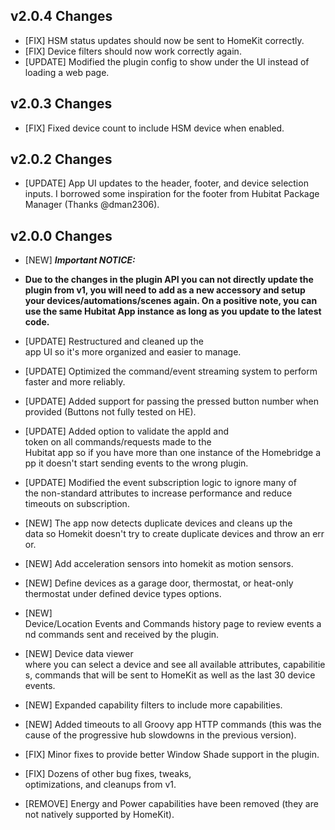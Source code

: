 ## v2.0.4 Changes
- [FIX] HSM status updates should now be sent to HomeKit correctly.
- [FIX] Device filters should now work correctly again.
- [UPDATE] Modified the plugin config to show under the UI instead of loading a web page.

## v2.0.3 Changes
- [FIX] Fixed device count to include HSM device when enabled.

## v2.0.2 Changes
- [UPDATE] App UI updates to the header, footer, and device selection inputs.  I borrowed some inspiration for the footer from Hubitat Package Manager (Thanks @dman2306). 

## v2.0.0 Changes
- [NEW] **_Important NOTICE:_**
- **Due to the changes in the plugin API you can not directly update the plugin from v1, you will need to add as a new accessory and setup your devices/automations/scenes again.
  On a positive note, you can use the same Hubitat App instance as long as you update to the latest code.**

- [UPDATE] Restructured and cleaned up the app UI so it's more organized and easier to manage.
- [UPDATE] Optimized the command/event streaming system to perform faster and more reliably.
- [UPDATE] Added support for passing the pressed button number when provided (Buttons not fully tested on HE).
- [UPDATE] Added option to validate the appId and token on all commands/requests made to the Hubitat app so if you have more than one instance of the Homebridge app it doesn't start sending events to the wrong plugin.
- [UPDATE] Modified the event subscription logic to ignore many of the non-standard attributes to increase performance and reduce timeouts on subscription.
- [NEW] The app now detects duplicate devices and cleans up the data so Homekit doesn't try to create duplicate devices and throw an error.
- [NEW] Add acceleration sensors into homekit as motion sensors.
- [NEW] Define devices as a garage door, thermostat, or heat-only thermostat under defined device types options.
- [NEW] Device/Location Events and Commands history page to review events and commands sent and received by the plugin.
- [NEW] Device data viewer where you can select a device and see all available attributes, capabilities, commands that will be sent to HomeKit as well as the last 30 device events.
- [NEW] Expanded capability filters to include more capabilities.
- [NEW] Added timeouts to all Groovy app HTTP commands (this was the cause of the progressive hub slowdowns in the previous version).
- [FIX] Minor fixes to provide better Window Shade support in the plugin.
- [FIX] Dozens of other bug fixes, tweaks, optimizations, and cleanups from v1.
- [REMOVE] Energy and Power capabilities have been removed (they are not natively supported by HomeKit).

